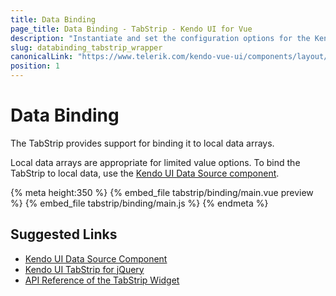 ```yaml
---
title: Data Binding
page_title: Data Binding - TabStrip - Kendo UI for Vue
description: "Instantiate and set the configuration options for the Kendo UI TabStrip wrapper for Vue."
slug: databinding_tabstrip_wrapper
canonicalLink: "https://www.telerik.com/kendo-vue-ui/components/layout/tabstrip/"
position: 1
---
```


<div><WrapperBanner link="/kendo-vue-ui/components/layout/tabstrip"></WrapperBanner></div>    

# Data Binding

The TabStrip provides support for binding it to local data arrays.

Local data arrays are appropriate for limited value options. To bind the TabStrip to local data, use the [Kendo UI Data Source component](https://docs.telerik.com/kendo-ui/framework/datasource/overview).

{% meta height:350 %}
{% embed_file tabstrip/binding/main.vue preview %}
{% embed_file tabstrip/binding/main.js %}
{% endmeta %}

## Suggested Links

* [Kendo UI Data Source Component](https://docs.telerik.com/kendo-ui/framework/datasource/overview)
* [Kendo UI TabStrip for jQuery](https://docs.telerik.com/kendo-ui/controls/navigation/tabstrip/overview)
* [API Reference of the TabStrip Widget](https://docs.telerik.com/kendo-ui/api/javascript/ui/tabstrip)
